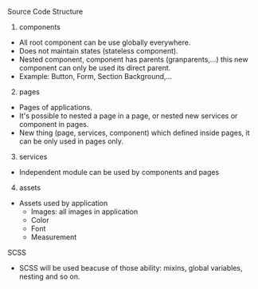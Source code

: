 Source Code Structure
1. components
- All root component can be use globally everywhere.
- Does not maintain states (stateless component).
- Nested component, component has parents (granparents,...) this new component can only be used its direct parent.
- Example: Button, Form, Section Background,...
2. pages
- Pages of applications.
- It's possible to nested a page in a page, or nested new services or component in pages.
- New thing (page, services, component) which defined inside pages, it can be only used in pages only.
3. services
- Independent module can be used by components and pages
4. assets
- Assets used by application
    + Images: all images in application
    + Color
    + Font
    + Measurement

SCSS
- SCSS will be used beacuse of those ability: mixins, global variables, nesting and so on.
